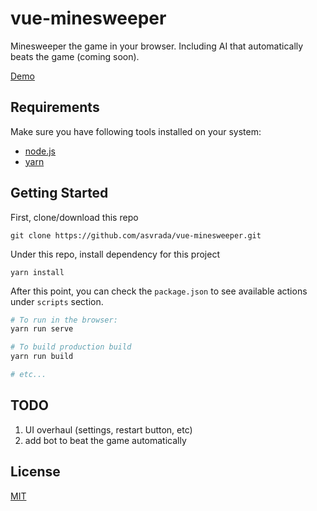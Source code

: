 # vue-minesweeper

Minesweeper the game in your browser. Including AI that automatically beats the game (coming soon).

[Demo](https://asvrada.github.io/vue-minesweeper/)

## Requirements 

Make sure you have following tools installed on your system:

* [node.js](https://nodejs.org/)
* [yarn](https://yarnpkg.com/)

## Getting Started

First, clone/download this repo

`git clone https://github.com/asvrada/vue-minesweeper.git`

Under this repo, install dependency for this project

`yarn install`

After this point, you can check the `package.json` to see available actions under `scripts` section.

```bash
# To run in the browser:
yarn run serve

# To build production build
yarn run build

# etc...
```

## TODO
1. UI overhaul (settings, restart button, etc)
2. add bot to beat the game automatically

## License

[MIT](https://opensource.org/licenses/MIT)
